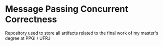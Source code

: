 # Message Passing Concurrent Correctness
Repository used to store all artifacts related to the final work of my master's degree at PPGI / UFRJ
